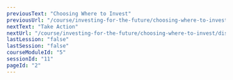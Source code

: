 ```yaml
---
previousText: "Choosing Where to Invest"
previousUrl: "/course/investing-for-the-future/choosing-where-to-invest/choosing-where-to-invest"
nextText: "Take Action"
nextUrl: "/course/investing-for-the-future/choosing-where-to-invest/discussion"
lastLession: "false"
lastSession: "false"
courseModuleId: "5"
sessionId: "11"
pageId: "2"
---
```



